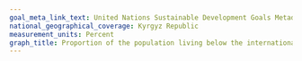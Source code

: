 ```yaml
---
goal_meta_link_text: United Nations Sustainable Development Goals Metadata (pdf 894kB)
national_geographical_coverage: Kyrgyz Republic
measurement_units: Percent
graph_title: Proportion of the population living below the international poverty line, by territory
---
```

